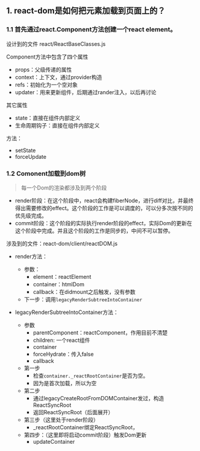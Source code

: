 ## 1. react-dom是如何把元素加载到页面上的？

### 1.1 首先通过react.Component方法创建一个react element。

设计到的文件 react/ReactBaseClasses.js

Component方法中包含了四个属性
- props：父级传递的属性
- context：上下文，通过provider构造
- refs：初始化为一个空对象
- updater：用来更新组件，后期通过rander注入，以后再讨论

其它属性
- state：直接在组件内部定义
- 生命周期钩子：直接在组件内部定义

方法：
- setState
- forceUpdate 

### 1.2 Comonent加载到dom树

> 每一个Dom的渲染都涉及到两个阶段
- render阶段：在这个阶段中，react会构建fiberNode，进行diff对比，并最终得出需要修改的effect。这个阶段的工作是可以调度的，可以分多次按不同的优先级完成。
- commit阶段：这个阶段的实际执行render阶段的effect，实际Dom的更新在这个阶段中完成。并且这个阶段的工作是同步的，中间不可以暂停。

涉及到的文件：react-dom/client/reactDOM.js

- render方法：
  - 参数：
    - element：reactElement
    - container：htmlDom
    - callback：在didmount之后触发，没有参数
  - 下一步：调用`legacyRenderSubtreeIntoContainer`

- legacyRenderSubtreeIntoContainer方法：
  - 参数
    - parentComponent：reactComponent，作用目前不清楚
    - children: 一个react组件
    - container
    - forceHydrate：传入false
    - callback
  - 第一步
    - 检查`container._reactRootContainer`是否为空。
    - 因为是首次加载，所以为空
  - 第二步
    - 通过legacyCreateRootFromDOMContainer发过，构造ReactSyncRoot
    - 返回ReactSyncRoot（后面展开）
  - 第三步（这里处于render阶段）
    - _reactRootContainer绑定ReactSyncRoot，
  - 第四步：（这里即将启动commit阶段）触发Dom更新
    - updateContainer
